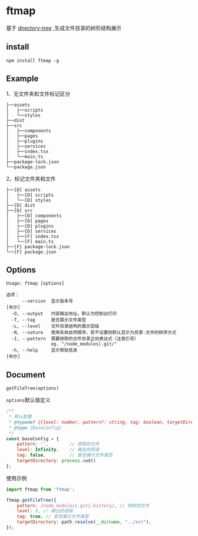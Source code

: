 # ftmap

基于 [directory-tree](https://www.npmjs.com/package/directory-tree) ,生成文件目录的树形结构展示

## install

```shell
npm install ftmap -g
```

## Example

1、无文件夹和文件标记区分

```text
├──assets
│   ├──scripts
│   └──styles
├──dist
├──src
│   ├──components
│   ├──pages
│   ├──plugins
│   ├──services
│   ├──index.tsx
│   └──main.ts
├──package-lock.json
└──package.json
```

2、标记文件夹和文件

```text
├──[D] assets
│   ├──[D] scripts
│   └──[D] styles
├──[D] dist
├──[D] src
│   ├──[D] components
│   ├──[D] pages
│   ├──[D] plugins
│   ├──[D] services
│   ├──[F] index.tsx
│   └──[F] main.ts
├──[F] package-lock.json
└──[F] package.json
```

## Options

```
Usage: ftmap [options]

选项：
      --version  显示版本号                                               [布尔]
  -O, --output   内容输出地址，默认为控制台打印
  -T, --tag      是否展示文件类型
  -L, --level    文件目录结构的展示层级
  -N, --nature   使用系统自然顺序，若不设置则默认显示为目录-文件的排序方式
  -I, --pattern  需要排除的文件目录正则表达式（注意引号）
                 eg. "/node_modules|.git/"
  -h, --help     显示帮助信息                                             [布尔]
```

## Document

`getFileTree(options)`

`options`默认值定义

```javascript
/**
 * 默认配置
 * @typedef {{level: number, pattern?: string, tag: boolean, targetDirectory: string}} BaseConfig
 * @type {BaseConfig}
 */
const baseConfig = {
    pattern: '',        // 排除的文件
    level: Infinity,    // 输出的层级
    tag: false,         // 是否展示文件类型
    targetDirectory: process.cwd()
};
```

使用示例

```javascript
import ftmap from 'ftmap';

ftmap.getFileTree({
    pattern: /node_modules|.git|.history/, // 排除的文件
    level: 3, // 输出的层级
    tag: true, // 是否展示文件类型
    targetDirectory: path.resolve(__dirname, "../src"),
});
```